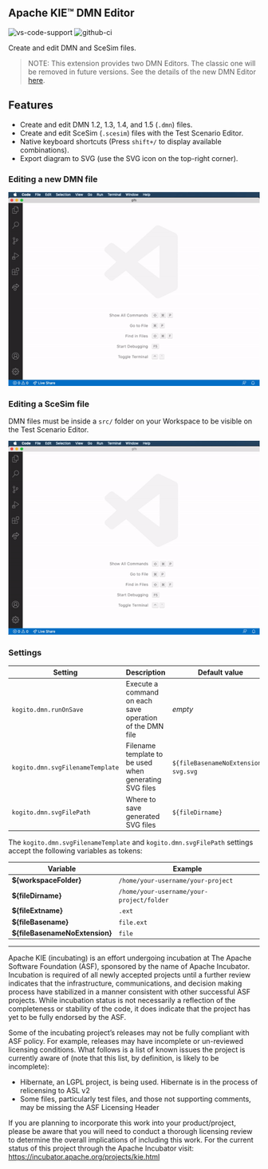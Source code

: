 <!--
   Licensed to the Apache Software Foundation (ASF) under one
   or more contributor license agreements.  See the NOTICE file
   distributed with this work for additional information
   regarding copyright ownership.  The ASF licenses this file
   to you under the Apache License, Version 2.0 (the
   "License"); you may not use this file except in compliance
   with the License.  You may obtain a copy of the License at
     http://www.apache.org/licenses/LICENSE-2.0
   Unless required by applicable law or agreed to in writing,
   software distributed under the License is distributed on an
   "AS IS" BASIS, WITHOUT WARRANTIES OR CONDITIONS OF ANY
   KIND, either express or implied.  See the License for the
   specific language governing permissions and limitations
   under the License.
-->

## Apache KIE™ DMN Editor

![vs-code-support](https://img.shields.io/badge/Visual%20Studio%20Code-1.67.0+-blue.svg)
![github-ci](https://github.com/apache/incubator-kie-tools/actions/workflows/ci_build.yml/badge.svg)

Create and edit DMN and SceSim files.

> NOTE: This extension provides two DMN Editors. The classic one will be removed in future versions. See the details of the new DMN Editor [here](https://github.com/apache/incubator-kie-issues/issues/439).

## Features

- Create and edit DMN 1.2, 1.3, 1.4, and 1.5 (`.dmn`) files.
- Create and edit SceSim (`.scesim`) files with the Test Scenario Editor.
- Native keyboard shortcuts (Press `shift+/` to display available combinations).
- Export diagram to SVG (use the SVG icon on the top-right corner).

### Editing a new DMN file

![alt](./gifs/dmn.gif?raw=true)

### Editing a SceSim file

DMN files must be inside a `src/` folder on your Workspace to be visible on the Test Scenario Editor.

![alt](./gifs/scesim.gif?raw=true)

### Settings

| Setting                          | Description                                              | Default value                        |
| -------------------------------- | -------------------------------------------------------- | ------------------------------------ |
| `kogito.dmn.runOnSave`           | Execute a command on each save operation of the DMN file | _empty_                              |
| `kogito.dmn.svgFilenameTemplate` | Filename template to be used when generating SVG files   | `${fileBasenameNoExtension}-svg.svg` |
| `kogito.dmn.svgFilePath`         | Where to save generated SVG files                        | `${fileDirname}`                     |

The `kogito.dmn.svgFilenameTemplate` and `kogito.dmn.svgFilePath` settings accept the following variables as tokens:

| Variable                       | Example                                   |
| ------------------------------ | ----------------------------------------- |
| **${workspaceFolder}**         | `/home/your-username/your-project`        |
| **${fileDirname}**             | `/home/your-username/your-project/folder` |
| **${fileExtname}**             | `.ext`                                    |
| **${fileBasename}**            | `file.ext`                                |
| **${fileBasenameNoExtension}** | `file`                                    |

---

Apache KIE (incubating) is an effort undergoing incubation at The Apache Software
Foundation (ASF), sponsored by the name of Apache Incubator. Incubation is
required of all newly accepted projects until a further review indicates that
the infrastructure, communications, and decision making process have stabilized
in a manner consistent with other successful ASF projects. While incubation
status is not necessarily a reflection of the completeness or stability of the
code, it does indicate that the project has yet to be fully endorsed by the ASF.

Some of the incubating project’s releases may not be fully compliant with ASF
policy. For example, releases may have incomplete or un-reviewed licensing
conditions. What follows is a list of known issues the project is currently
aware of (note that this list, by definition, is likely to be incomplete):

- Hibernate, an LGPL project, is being used. Hibernate is in the process of
  relicensing to ASL v2
- Some files, particularly test files, and those not supporting comments, may
  be missing the ASF Licensing Header

If you are planning to incorporate this work into your product/project, please
be aware that you will need to conduct a thorough licensing review to determine
the overall implications of including this work. For the current status of this
project through the Apache Incubator visit:
https://incubator.apache.org/projects/kie.html
